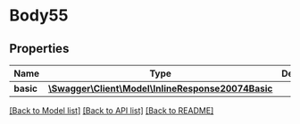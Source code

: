 # Body55

## Properties
Name | Type | Description | Notes
------------ | ------------- | ------------- | -------------
**basic** | [**\Swagger\Client\Model\InlineResponse20074Basic**](InlineResponse20074Basic.md) |  | [optional] 

[[Back to Model list]](../README.md#documentation-for-models) [[Back to API list]](../README.md#documentation-for-api-endpoints) [[Back to README]](../README.md)


